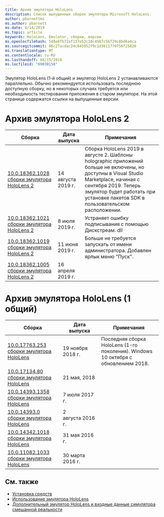 ```yaml
---
title: Архив эмулятора HoloLens
description: Список выпущенных сборок эмулятора Microsoft HoloLens.
author: pbarnettms
ms.author: pbarnett
ms.date: 8/14/2019
ms.topic: article
keywords: HoloLens, Emulator, сборки, версии
ms.openlocfilehash: 548e8fb72af137e53c10c4507c56f29c8bd6a4ca
ms.sourcegitcommit: 06c27acdac24c845952f9c1d3611770756f25820
ms.translationtype: MT
ms.contentlocale: ru-RU
ms.lasthandoff: 08/15/2019
ms.locfileid: "69030158"
---
```

Эмулятор HoloLens (1-й общий) и эмулятор HoloLens 2 устанавливаются параллельно. Обычно рекомендуется использовать последнюю доступную сборку, но в некоторых случаях требуется или необходимость тестирования приложения в старом эмуляторе. На этой странице содержатся ссылки на выпущенные версии.


# <a name="hololens-2-emulator-archive"></a>Архив эмулятора HoloLens 2


|  Сборка |  Дата выпуска |  Примечания | 
|----------|----------|----------|
|  [10.0.18362.1028 сборки эмулятора HoloLens 2](https://go.microsoft.com/fwlink/?linkid=2101019) | 14 августа 2019 г. | Сборка HoloLens 2019 в августе 2.  Шаблоны holographic приложений больше не включены, но доступны в Visual Studio Marketplace, начиная с сентября 2019.  Теперь эмулятор будет работать при установке пакетов SDK в пользовательском расположении. |
|  [10.0.18362.1021 сборки эмулятора HoloLens 2](https://go.microsoft.com/fwlink/?linkid=2098508) | 8 июля 2019 г. | Устраняет ошибку подписывания с помощью Дискстреам. dll |
|  [10.0.18362.1019 сборки эмулятора HoloLens 2](https://go.microsoft.com/fwlink/?linkid=2095316) | 11 июня 2019 г. | Больше не требуется запускать от имени администратора.  Добавлен ярлык меню "Пуск". |
|  [10.0.18362.1005 сборки эмулятора HoloLens 2](https://go.microsoft.com/fwlink/?linkid=2087187) | 16 апреля 2019 г. |  |


# <a name="hololens-emulator-1st-gen-archive"></a>Архив эмулятора HoloLens (1 общий)


|  Сборка |  Дата выпуска |  Примечания | 
|----------|----------|----------|
|  [10.0.17763.253 сборки эмулятора HoloLens](https://go.microsoft.com/fwlink/?linkid=2065980) | 19 ноября 2018 г. | Последняя сборка HoloLens (1-го поколения). Windows 10 октября с обновлением 2018. |
|  [10.0.17134.80 сборки эмулятора HoloLens](https://go.microsoft.com/fwlink/?linkid=874531) | 21 мая, 2018 | 
|  [10.0.14393.1358 сборки эмулятора HoloLens](https://go.microsoft.com/fwlink/?linkid=852626) |  7 июля 2017 г. |
|  [10.0.14393.0 сборки эмулятора HoloLens](http://go.microsoft.com/fwlink/?LinkID=823018) |  2 августа 2016 г. |
|  [10.0.14342.1018 сборки эмулятора HoloLens](http://go.microsoft.com/fwlink/?LinkID=823018) |  31 мая 2016 г. |
|  [10.0.11082.1033 сборки эмулятора HoloLens](http://go.microsoft.com/fwlink/?LinkID=724053) |  30 марта 2016 г. |

## <a name="see-also"></a>См. также
* [Установка средств](install-the-tools.md)
* [Использование эмулятора HoloLens](using-the-hololens-emulator.md)
* [Дополнительный эмулятор HoloLens и входные данные симулятора смешанной реальности](advanced-hololens-emulator-and-mixed-reality-simulator-input.md)

